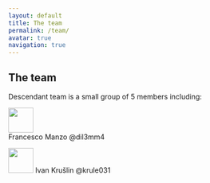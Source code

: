 ```yaml
---
layout: default
title: The team
permalink: /team/
avatar: true
navigation: true
---
```


## The team


Descendant team is a small group of 5 members including:


<div style="text-align: left"> <img src="https://i.ibb.co/CVNtSYp/dil3mm4.jpg" style="width:50px !important; height:50px !important;"/> </div> Francesco Manzo  @dil3mm4


 <img src="https://i.ibb.co/sgctdnV/krule.jpg" style="width:50px !important; height:50px !important;"/> Ivan Krušlin @krule031





